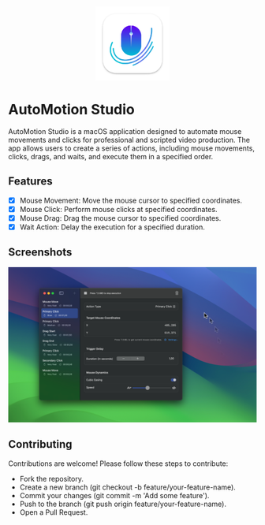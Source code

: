 <div align="center">
	<img height=150 src="Assets/icon_256x256@2x@2x.png" alt="App Icon">
	<br>
</div>

# AutoMotion Studio

AutoMotion Studio is a macOS application designed to automate mouse movements and clicks for professional and scripted video production. The app allows users to create a series of actions, including mouse movements, clicks, drags, and waits, and execute them in a specified order.

 <!-- Replace with the actual path to your icon -->

## Features

- [x] Mouse Movement: Move the mouse cursor to specified coordinates.
- [x] Mouse Click: Perform mouse clicks at specified coordinates.
- [x] Mouse Drag: Drag the mouse cursor to specified coordinates.
- [x] Wait Action: Delay the execution for a specified duration.

## Screenshots

![Screenshot](Assets/Screenshot1.png)

## Contributing

Contributions are welcome! Please follow these steps to contribute:

- Fork the repository.
- Create a new branch (git checkout -b feature/your-feature-name).
- Commit your changes (git commit -m 'Add some feature').
- Push to the branch (git push origin feature/your-feature-name).
- Open a Pull Request.
